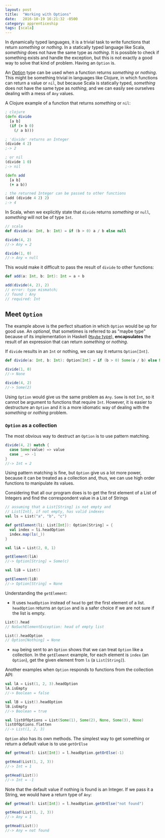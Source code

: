 ```yaml
---
layout: post
title:  "Working with Options"
date:   2016-10-19 16:21:32 -0500
category: apprenticeship
tags: [scala]
---
```


In dynamically typed languages, it is a trivial task to write functions that return *something* or *nothing*. In a statically typed language like Scala, *something* does not have the same type as *nothing*. It is possible to check if something exists and handle the exception, but this is not exactly a good way to solve that kind of problem. Having an `Option` is. <!--more-->

An [Option](http://www.scala-lang.org/api/2.11.8/index.html#scala.Option) type can be used when a function returns *something* or *nothing*. This might be something trivial in languages like Clojure, in which functions can return a value or `nil`, but because Scala is statically typed, *something* does not have the same type as *nothing*, and we can easily see ourselves dealing with a mess of `Any` values.<!--more-->

A Clojure example of a function that returns *something* or `nil`:

```clojure
; clojure
(defn divide
  [a b]
  (if (> b 0)
    (/ a b)))

; 'divide' returns an Integer
(divide 4 2)
;-> 2

; or nil
(divide 1 0)
;-> nil

(defn add
  [a b]
  (+ a b))

; the returned Integer can be passed to other functions
(add (divide 4 2) 2)
;-> 4
```

In Scala, when we explicitly state that `divide` returns *something* or `null`, *something* will not be of type `Int`.

```scala
// scala
def divide(a: Int, b: Int) = if (b > 0) a / b else null

divide(4, 2)
//-> Any = 2

divide(1, 0)
//-> Any = null
```

This would make it difficult to pass the result of `divide` to other functions:

```scala
def add(a: Int, b: Int): Int = a + b

add(divide(4, 2), 2)
// error: type mismatch;
// found : Any
// required: Int
```

## Meet `Option`

The example above is the perfect situation in which `Option` would be up for good use. An *optional*, that sometimes is referred to as "maybe type" because of its implementation in Haskell ([`Maybe` type](https://hackage.haskell.org/package/base-4.9.0.0/docs/Data-Maybe.html)), **encapsulates** the result of an expression that can return *something* or *nothing*.

If `divide` results in an `Int` or nothing, we can say it returns `Option[Int]`.

```scala
def divide(a: Int, b: Int): Option[Int] = if (b > 0) Some(a / b) else None

divide(1, 0)
//-> None

divide(4, 2)
//-> Some(2)
```

Using `Option` would give us the same problem as `Any`. `Some` is not `Int`, so it cannot be argument to functions that require `Int`. However, it is easier to destructure an `Option` and it is a more idiomatic way of dealing with the *something* or *nothing* problem.

### `Option` as a collection

The most obvious way to destruct an `Option` is to use pattern matching.

```scala
divide(4, 2) match {
  case Some(value) => value
  case _ => -1
}
//-> Int = 2
```

Using pattern matching is fine, but `Option` give us a lot more power, because it can be treated as a collection and, thus, we can use high order functions to manipulate its values.

Considering that all our program does is to get the first element of a List of Integers and find the correspondent value in a List of Strings

```scala
// assuming that a List[String] is not empty and
// List[Int], if not empty, has valid indexes
val ls = List("a", "b", "c")

def getElement(li: List[Int]): Option[String] = {
  val index = li.headOption
  index.map(ls(_))
}

val liA = List(2, 0, 1)

getElement(liA)
//-> Option[String] = Some(c)

val liB = List()

getElement(liB)
//-> Option[String] = None
```

Understanding the `getElement`:

* It uses `headOption` instead of `head` to get the first element of a list. `headOption` returns an `Option` and is a safer choice if we are not sure if the list is empty.

```scala
List().head
// NoSuchElementException: head of empty list

List().headOption
// Option[Nothing] = None
```

* `map` being sent to an `Option` shows that we can treat `Option` like a collection. In the `getElement` example, for each element is `index` (an `Option`), get the given element from `ls` (a `List[String]`).

Another examples when `Option` responds to functions from the collection API:

```scala
val lA = List(1, 2, 3).headOption
lA.isEmpty
//-> Boolean = false

val lB = List().headOption
lB.isEmpty
//-> Boolean = true

val listOfOptions = List(Some(1), Some(2), None, Some(3), None)
listOfOptions.flatten
//-> List(1, 2, 3)
```

`Option` also has its own methods. The simplest way to get something or return a default value is to use `getOrElse`

```scala
def getHead(l: List[Int]) = l.headOption.getOrElse(-1)

getHead(List(1, 2, 3))
//-> Int = 1

getHead(List())
//-> Int = -1
```

Note that the default value if nothing is found is an Integer. If we pass it a String, we would have a return type of `Any`:

```scala
def getHead(l: List[Int]) = l.headOption.getOrElse("not found")

getHead(List(1, 2, 3))
//-> Any = 1

getHead(List())
//-> Any = not found
```
